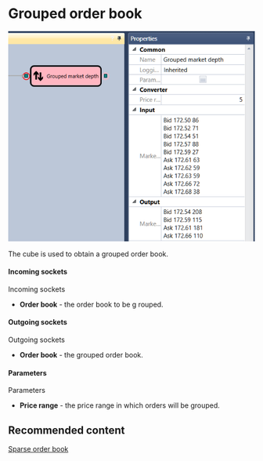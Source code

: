 # Grouped order book

![Designer Grouped glass 00](../images/Designer_Grouped_glass_00.png)

The cube is used to obtain a grouped order book. 

#### Incoming sockets

Incoming sockets

- **Order book** \- the order book to be g rouped.

#### Outgoing sockets

Outgoing sockets

- **Order book** \- the grouped order book.

#### Parameters

Parameters

- **Price range** \- the price range in which orders will be grouped.

## Recommended content

[Sparse order book](Designer_Depth_Spread.md)
